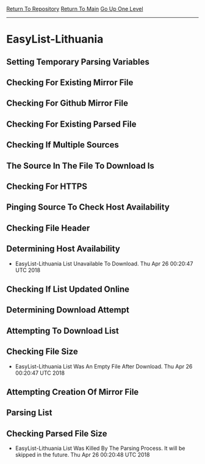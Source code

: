 [Return To Repository](https://github.com/deathbybandaid/piholeparser/)
[Return To Main](https://github.com/deathbybandaid/piholeparser/blob/master/RecentRunLogs/Mainlog.md)
[Go Up One Level](https://github.com/deathbybandaid/piholeparser/blob/master/RecentRunLogs/TopLevelScripts/30-Processing-Blacklists.md)
____________________________________
# EasyList-Lithuania
## Setting Temporary Parsing Variables
## Checking For Existing Mirror File
## Checking For Github Mirror File
## Checking For Existing Parsed File
## Checking If Multiple Sources
## The Source In The File To Download Is
## Checking For HTTPS
## Pinging Source To Check Host Availability
## Checking File Header
## Determining Host Availability
* EasyList-Lithuania List Unavailable To Download. Thu Apr 26 00:20:47 UTC 2018
## Checking If List Updated Online
## Determining Download Attempt
## Attempting To Download List
## Checking File Size
* EasyList-Lithuania List Was An Empty File After Download. Thu Apr 26 00:20:47 UTC 2018
## Attempting Creation Of Mirror File
## Parsing List
## Checking Parsed File Size
* EasyList-Lithuania List Was Killed By The Parsing Process. It will be skipped in the future. Thu Apr 26 00:20:48 UTC 2018
